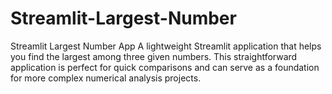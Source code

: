 # Streamlit-Largest-Number
Streamlit Largest Number App  A lightweight Streamlit application that helps you find the largest among three given numbers. This straightforward application is perfect for quick comparisons and can serve as a foundation for more complex numerical analysis projects.
